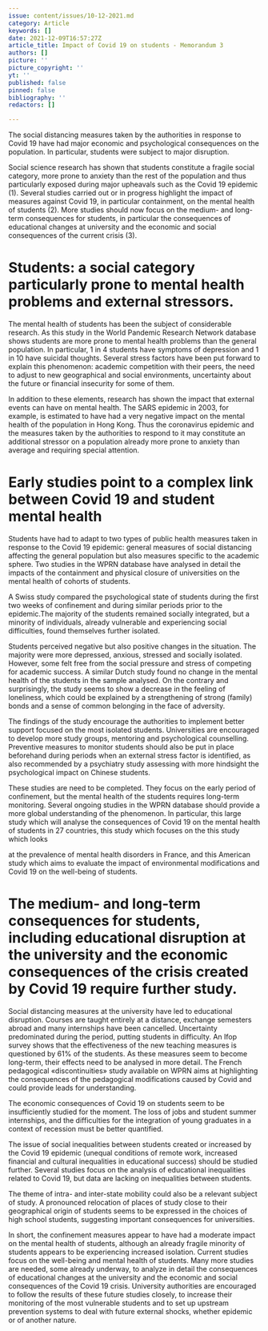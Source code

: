 ```yaml
---
issue: content/issues/10-12-2021.md
category: Article
keywords: []
date: 2021-12-09T16:57:27Z
article_title: Impact of Covid 19 on students - Memorandum 3
authors: []
picture: ''
picture_copyright: ''
yt: ''
published: false
pinned: false
bibliography: ''
redactors: []

---
```

The social distancing measures taken by the authorities in response to Covid 19 have had major economic and psychological consequences on the population. In particular, students were subject to major disruption.

Social science research has shown that students constitute a fragile social category, more prone to anxiety than the rest of the population and thus particularly exposed during major upheavals such as the Covid 19 epidemic (1). Several studies carried out or in progress highlight the impact of measures against Covid 19, in particular containment, on the mental health of students (2). More studies should now focus on the medium- and long-term consequences for students, in particular the consequences of educational changes at university and the economic and social consequences of the current crisis (3).

# Students: a social category particularly prone to mental health problems and external stressors.

The mental health of students has been the subject of considerable research. As this study in the World Pandemic Research Network database shows students are more prone to mental health problems than the general population. In particular, 1 in 4 students have symptoms of depression and 1 in 10 have suicidal thoughts. Several stress factors have been put forward to explain this phenomenon: academic competition with their peers, the need to adjust to new geographical and social environments, uncertainty about the future or financial insecurity for some of them.

In addition to these elements, research has shown the impact that external events can have on mental health. The SARS epidemic in 2003, for example, is estimated to have had a very negative impact on the mental health of the population in Hong Kong. Thus the coronavirus epidemic and the measures taken by the authorities to respond to it may constitute an additional stressor on a population already more prone to anxiety than average and requiring special attention.

# Early studies point to a complex link between Covid 19 and student mental health

Students have had to adapt to two types of public health measures taken in response to the Covid 19 epidemic: general measures of social distancing affecting the general population but also measures specific to the academic sphere. Two studies in the WPRN database have analysed in detail the impacts of the containment and physical closure of universities on the mental health of cohorts of students.

A Swiss study compared the psychological state of students during the first two weeks of confinement and during similar periods prior to the epidemic.The majority of the students remained socially integrated, but a minority of individuals, already vulnerable and experiencing social difficulties, found themselves further isolated.

Students perceived negative but also positive changes in the situation. The majority were more depressed, anxious, stressed and socially isolated. However, some felt free from the social pressure and stress of competing for academic success. A similar Dutch study found no change in the mental health of the students in the sample analysed. On the contrary and surprisingly, the study seems to show a decrease in the feeling of loneliness, which could be explained by a strengthening of strong (family) bonds and a sense of common belonging in the face of adversity.

The findings of the study encourage the authorities to implement better support focused on the most isolated students. Universities are encouraged to develop more study groups, mentoring and psychological counselling. Preventive measures to monitor students should also be put in place beforehand during periods when an external stress factor is identified, as also recommended by a psychiatry study assessing with more hindsight the psychological impact on Chinese students.

These studies are need to be completed. They focus on the early period of confinement, but the mental health of the students requires long-term monitoring. Several ongoing studies in the WPRN database should provide a more global understanding of the phenomenon. In particular, this large study which will analyse the consequences of Covid 19 on the mental health of students in 27 countries, this study which focuses on the this study which looks

at the prevalence of mental health disorders in France, and this American study which aims to evaluate the impact of environmental modifications and Covid 19 on the well-being of students.

# The medium- and long-term consequences for students, including educational disruption at the university and the economic consequences of the crisis created by Covid 19 require further study.

Social distancing measures at the university have led to educational disruption. Courses are taught entirely at a distance, exchange semesters abroad and many internships have been cancelled. Uncertainty predominated during the period, putting students in difficulty. An Ifop survey shows that the effectiveness of the new teaching measures is questioned by 61% of the students. As these measures seem to become long-term, their effects need to be analysed in more detail. The French pedagogical «discontinuities» study available on WPRN aims at highlighting the consequences of the pedagogical modifications caused by Covid and could provide leads for understanding.

The economic consequences of Covid 19 on students seem to be insufficiently studied for the moment. The loss of jobs and student summer internships, and the difficulties for the integration of young graduates in a context of recession must be better quantified.

The issue of social inequalities between students created or increased by the Covid 19 epidemic (unequal conditions of remote work, increased financial and cultural inequalities in educational success) should be studied further. Several studies focus on the analysis of educational inequalities related to Covid 19, but data are lacking on inequalities between students.

The theme of intra- and inter-state mobility could also be a relevant subject of study. A pronounced relocation of places of study close to their geographical origin of students seems to be expressed in the choices of high school students, suggesting important consequences for universities.

In short, the confinement measures appear to have had a moderate impact on the mental health of students, although an already fragile minority of students appears to be experiencing increased isolation. Current studies focus on the well-being and mental health of students. Many more studies are needed, some already underway, to analyze in detail the consequences of educational changes at the university and the economic and social consequences of the Covid 19 crisis. University authorities are encouraged to follow the results of these future studies closely, to increase their monitoring of the most vulnerable students and to set up upstream prevention systems to deal with future external shocks, whether epidemic or of another nature.